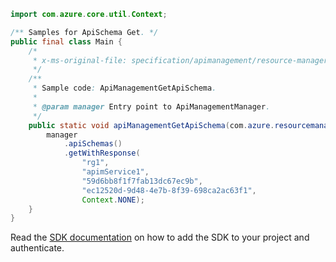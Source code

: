 ```java
import com.azure.core.util.Context;

/** Samples for ApiSchema Get. */
public final class Main {
    /*
     * x-ms-original-file: specification/apimanagement/resource-manager/Microsoft.ApiManagement/stable/2021-08-01/examples/ApiManagementGetApiSchema.json
     */
    /**
     * Sample code: ApiManagementGetApiSchema.
     *
     * @param manager Entry point to ApiManagementManager.
     */
    public static void apiManagementGetApiSchema(com.azure.resourcemanager.apimanagement.ApiManagementManager manager) {
        manager
            .apiSchemas()
            .getWithResponse(
                "rg1",
                "apimService1",
                "59d6bb8f1f7fab13dc67ec9b",
                "ec12520d-9d48-4e7b-8f39-698ca2ac63f1",
                Context.NONE);
    }
}
```

Read the [SDK documentation](https://github.com/Azure/azure-sdk-for-java/blob/azure-resourcemanager-apimanagement_1.0.0-beta.3/sdk/apimanagement/azure-resourcemanager-apimanagement/README.md) on how to add the SDK to your project and authenticate.
